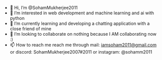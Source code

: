 - 👋 Hi, I’m @SohamMukherjee2011
- 👀 I’m interested in web development and machine learning and ai with python
- 🌱 I’m currently learning and developing a chatting application with a close friend of mine
- 💞️ I’m looking to collaborate on nothing because I AM collaborating now :)
- 📫 How to reach me 
reach me through mail: iamsoham2011@gmail.com
or discord: SohamMukherjee2007#2011
or instagram: @sohamm2011

<!---
SohamMukherjee2011/SohamMukherjee2011 is a ✨ special ✨ repository because its `README.md` (this file) appears on your GitHub profile.
You can click the Preview link to take a look at your changes.
--->
